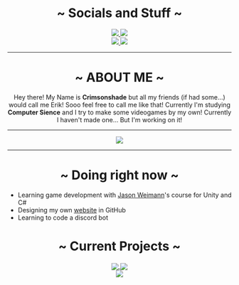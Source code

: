 <div align="center">
  <h1>~ Socials and Stuff ~</h1>
  <a href="http://bots-entertainment.com/crimson">
    <img src="https://img.shields.io/badge/YouTube-Crimsonshade-red.svg?style=for-the-badge&logo=youtube&logoColor=white" />
  </a>
  <a href="https://twitter.com/crimsonshade_">
    <img src="https://img.shields.io/badge/Twitter-Crimsonshade__-00acee.svg?style=for-the-badge&logo=twitter&logoColor=white" />
  </a> <br>
  <a href="http://bots-entertainment.com/twitch">
    <img src="https://img.shields.io/badge/Twitch-Crimsonshade__-6441a5.svg?style=for-the-badge&logo=twitch&logoColor=white" />
  </a>
  <a href="https://crimsonshade.itch.io/">
    <img src="https://img.shields.io/badge/Itch.io-Crimsonshade-fa5c5c.svg?style=for-the-badge&logo=itch.io&logoColor=white" />
  </a>
</div>
<hr>
<div align="center">
  <h1>~ ABOUT ME ~</h1>
  <p>
    Hey there! My Name is <b>Crimsonshade</b> but all my friends (if had some...) would call me Erik! Sooo feel free to call me like that! Currently I'm studying <b>Computer Sience</b> and I try to make some videogames by my own! Currently I haven't made one... But I'm working on it! 
  </p>
  <hr>
  <a href="#">
    <img src="https://github-readme-stats.vercel.app/api?username=crimsonshade&show_icons=true&theme=radical&hide=stars,prs&include_all_commits=true&custom_title=Crimsonshades+Stats" />
  </a>
  <hr>
  <h1>~ Doing right now ~</h1>
</div>

<!-- - Learning a spanish course from [Domestica](https://www.domestika.org/en/courses/716-introduction-to-unity-for-2d-video-games) about Unity3D and C#. (This is a complet spanish course but with good english subtitles) -->
- Learning game development with [Jason Weimann](https://www.youtube.com/channel/UCX_b3NNQN5bzExm-22-NVVg)'s course for Unity and C#
- Designing my own [website](https://crimsonshade.github.io) in GitHub
- Learning to code a discord bot

<div align="center">
  <h1>~ Current Projects ~</h1>
<!--CURRENT_PROJECTS_BEGIN-->
<a href="https://github.com/crimsonshade/helltaker-clone">
  <img align="center" src="https://github-readme-stats.vercel.app/api/pin/?username=crimsonshade&repo=helltaker-clone&show_icons=ture&theme=radical" />
</a> 
<a href="https://github.com/crimsonshade/icarus">
  <img align="center" src="https://github-readme-stats.vercel.app/api/pin/?username=crimsonshade&repo=icarus&show_icons=ture&theme=radical" />
</a> <br>
<a href="https://github.com/crimsonshade/crimsonshade.github.io">
  <img align="center" src="https://github-readme-stats.vercel.app/api/pin/?username=crimsonshade&repo=crimsonshade.github.io&show_icons=ture&theme=radical" />
</a>
  <!--CURRENT_PROJECTS_END-->
</div> 

